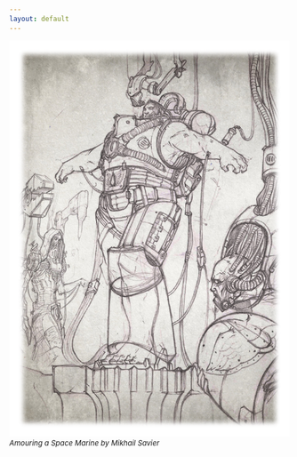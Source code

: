 ```yaml
---
layout: default
---
```


![Armouring a Space Marine](/assets/images/mikhail-savier-17.png)
<span style="text-align:right; font-size:small;">
    <i>Amouring a Space Marine by Mikhail Savier</i>
</span>